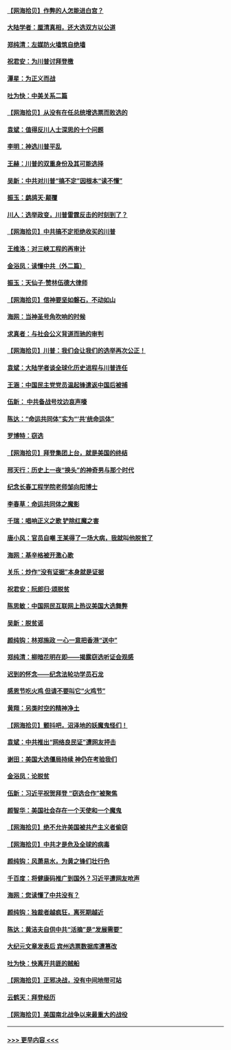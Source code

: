 #### [【网海拾贝】作弊的人怎能进白宫？](../pages/nsc993/n12603546.md?t=12081851) 
#### [大陆学者：厘清真相，还大选双方以公道](../pages/nsc993/n12603475.md?t=12081851) 
#### [郑纯清：左媒防火墙筑自绝墙](../pages/nsc993/n12602226.md?t=12081851) 
#### [祝君安：为川普讨拜登檄](../pages/nsc993/n12602199.md?t=12081851) 
#### [潭星：为正义而战](../pages/nsc993/n12600926.md?t=12081851) 
#### [吐为快：中美关系二篇](../pages/nsc993/n12600908.md?t=12081851) 
#### [【网海拾贝】从没有在任总统增选票而败选的](../pages/nsc993/n12600435.md?t=12081851) 
#### [袁斌：值得反川人士深思的十个问题](../pages/nsc993/n12600332.md?t=12081851) 
#### [李明：神选川普平乱](../pages/nsc993/n12599751.md?t=12081851) 
#### [王赫：川普的双重身份及其可能选择](../pages/nsc993/n12599723.md?t=12081851) 
#### [吴新：中共对川普“搞不定”因根本“读不懂”](../pages/nsc993/n12599502.md?t=12081851) 
#### [振玉：鹧鸪天‧颠覆](../pages/nsc993/n12599494.md?t=12081851) 
#### [川人：选举政变，川普雷霆反击的时刻到了？](../pages/nsc993/n12599291.md?t=12081851) 
#### [【网海拾贝】中共搞不定拒绝收买的川普](../pages/nsc993/n12598955.md?t=12081851) 
#### [王维洛：对三峡工程的再审计](../pages/nsc993/n12598436.md?t=12081851) 
#### [金浴凤：读懂中共（外二篇）](../pages/nsc993/n12597943.md?t=12081851) 
#### [振玉：天仙子‧赞林伍德大律师](../pages/nsc993/n12597929.md?t=12081851) 
#### [【网海拾贝】信神要坚如磐石，不动如山](../pages/nsc993/n12597901.md?t=12081851) 
#### [海网：当神圣号角吹响的时候](../pages/nsc993/n12595891.md?t=12081851) 
#### [求真者：与社会公义背道而驰的审判](../pages/nsc993/n12595868.md?t=12081851) 
#### [【网海拾贝】川普：我们会让我们的选举再次公正！](../pages/nsc993/n12594930.md?t=12081851) 
#### [袁斌：大陆学者谈全球化历史进程与川普连任](../pages/nsc993/n12594690.md?t=12081851) 
#### [王涵：中国民主党党员温起锋遣返中国后被捕](../pages/nsc993/n12594540.md?t=12081851) 
#### [伍新： 中共备战号坟边哀声嚎](../pages/nsc993/n12593086.md?t=12081851) 
#### [陈达：“命运共同体”实为“‘共’统命运体”](../pages/nsc993/n12590865.md?t=12081851) 
#### [罗博特：窃选](../pages/nsc993/n12590619.md?t=12081851) 
#### [【网海拾贝】拜登集团上台，就是美国的终结](../pages/nsc993/n12589725.md?t=12081851) 
#### [邢天行：历史上一夜“换头”的神奇男与那个时代](../pages/nsc993/n12589424.md?t=12081851) 
#### [纪念长春工程学院老师邹向阳博士](../pages/nsc993/n12585390.md?t=12081851) 
#### [李春草：命运共同体之魔影](../pages/nsc993/n12585026.md?t=12081851) 
#### [千瑞：唱响正义之歌 铲除红魔之害](../pages/nsc993/n12585002.md?t=12081851) 
#### [唐小风：官员自嘲 王某得了一场大病，我就叫他脱贫了](../pages/nsc993/n12584981.md?t=12081851) 
#### [海网：基辛格被开激心歌](../pages/nsc993/n12584946.md?t=12081851) 
#### [关乐：炒作“没有证据”本身就是证据](../pages/nsc993/n12583146.md?t=12081851) 
#### [祝君安：阮郎归‧颂脱贫](../pages/nsc993/n12583119.md?t=12081851) 
#### [陈思敏：中国网民互联网上热议美国大选舞弊](../pages/nsc993/n12582845.md?t=12081851) 
#### [吴新：脱贫谣](../pages/nsc993/n12580839.md?t=12081851) 
#### [颜纯钩：林郑施政 一心一意把香港“送中”](../pages/nsc993/n12580805.md?t=12081851) 
#### [郑纯清：柳暗花明在即——揭露窃选听证会观感](../pages/nsc993/n12580795.md?t=12081851) 
#### [迟到的怀念——纪念法轮功学员石龙](../pages/nsc993/n12580245.md?t=12081851) 
#### [感恩节吃火鸡  但请不要叫它“火鸡节”](../pages/nsc993/n12580252.md?t=12081851) 
#### [黄翔：另类时空的精神净土](../pages/nsc993/n12578638.md?t=12081851) 
#### [【网海拾贝】颤抖吧，沼泽地的妖魔鬼怪们！](../pages/nsc993/n12578552.md?t=12081851) 
#### [袁斌：中共推出“网络良民证”遭网友抨击](../pages/nsc993/n12578511.md?t=12081851) 
#### [谢田：美国大选僵局持续 神仍在考验我们](../pages/nsc993/n12577432.md?t=12081851) 
#### [金浴凤：论脱贫](../pages/nsc993/n12576386.md?t=12081851) 
#### [伍新：习近平祝贺拜登 “窃选合作”被聚焦](../pages/nsc993/n12576358.md?t=12081851) 
#### [颜智华：美国社会存在一个天使和一个魔鬼](../pages/nsc993/n12574299.md?t=12081851) 
#### [【网海拾贝】绝不允许美国被共产主义者偷窃](../pages/nsc993/n12573396.md?t=12081851) 
#### [【网海拾贝】中共才是危及全球的病毒](../pages/nsc993/n12571204.md?t=12081851) 
#### [颜纯钩：风萧易水，为黄之锋们壮行色](../pages/nsc993/n12571487.md?t=12081851) 
#### [千百度：将健康码推广到国外？习近平遭网友呛声](../pages/nsc993/n12570808.md?t=12081851) 
#### [海网：您读懂了中共没有？](../pages/nsc993/n12570487.md?t=12081851) 
#### [颜纯钩：独裁者越疯狂，离死期越近](../pages/nsc993/n12569055.md?t=12081851) 
#### [陈达：黄洁夫自供中共“活摘”是“发展需要”](../pages/nsc993/n12568541.md?t=12081851) 
#### [大纪元文章发表后 宾州选票数据库遭篡改](../pages/nsc993/n12568105.md?t=12081851) 
#### [吐为快：快离开共匪的贼船](../pages/nsc993/n12568462.md?t=12081851) 
#### [【网海拾贝】正邪决战，没有中间地带可站](../pages/nsc993/n12568439.md?t=12081851) 
#### [云鹤天：拜登经历](../pages/nsc993/n12567294.md?t=12081851) 
#### [【网海拾贝】美国南北战争以来最重大的战役](../pages/nsc993/n12567247.md?t=12081851) 

----
#### [ >>> 更早内容 <<< ](../indexes/nsc993-earlier.md)
